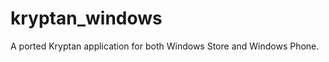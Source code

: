 kryptan_windows
===============

A ported Kryptan application for both Windows Store and Windows Phone.
